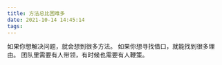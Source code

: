 ```yaml
---
title: 方法总比困难多
date: 2021-10-14 14:45:14
tags:
---
```

如果你想解决问题，就会想到很多方法。
如果你想寻找借口，就能找到很多理由。
团队里需要有人带领，有时候也需要有人鞭策。